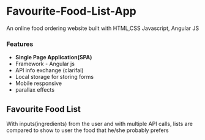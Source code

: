 # Favourite-Food-List-App
<p>An online food ordering website built with HTML,CSS Javascript, Angular JS</p>
<h3>Features</h3>
<ul>
  <li><strong>Single Page Application(SPA)</strong></li>
  <li>Framework - Angular js</li>
  <li>API info exchange (clarifai)</li>
  <li>Local storage for storing forms</li>
  <li>Mobile responsive</li>
  <li>parallax effects</li>
</ul>
<h2>Favourite Food List</h2>
<p>With inputs(ingredients) from the user and with multiple API calls, lists are compared to show to user the food that he/she probably prefers</p>
